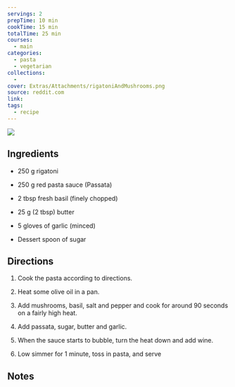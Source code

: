 ```yaml
---
servings: 2
prepTime: 10 min
cookTime: 15 min
totalTime: 25 min
courses:
  - main
categories:
  - pasta
  - vegetarian
collections:
  -
cover: Extras/Attachments/rigatoniAndMushrooms.png
source: reddit.com
link:
tags:
  - recipe
---
```


![](Extras/Attachments/rigatoniAndMushrooms.png)


## Ingredients

- 250 g rigatoni
- 250 g red pasta sauce (Passata)
- 2 tbsp fresh basil (finely chopped)

- 25 g (2 tbsp) butter
- 5 gloves of garlic (minced)
- Dessert spoon of sugar


## Directions

1. Cook the pasta according to directions.

2. Heat some olive oil in a pan.

3. Add mushrooms, basil, salt and pepper and cook for around 90 seconds on a fairly high heat.

4. Add passata, sugar, butter and garlic.

5. When the sauce starts to bubble, turn the heat down and add wine.

6. Low simmer for 1 minute, toss in pasta, and serve


## Notes
